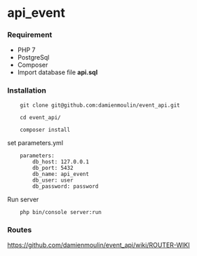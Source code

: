 api_event
=========
### Requirement
* PHP 7
* PostgreSql
* Composer
* Import database file **api.sql**

### Installation

        git clone git@github.com:damienmoulin/event_api.git

        cd event_api/

        composer install

set parameters.yml

        parameters:
            db_host: 127.0.0.1
            db_port: 5432
            db_name: api_event
            db_user: user
            db_password: password

Run server

        php bin/console server:run

### Routes
https://github.com/damienmoulin/event_api/wiki/ROUTER-WIKI
